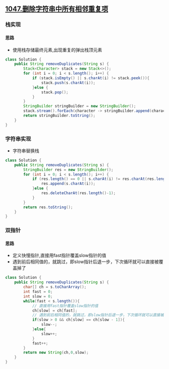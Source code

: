 ## [1047.删除字符串中所有相邻重复项](https://leetcode.cn/problems/remove-all-adjacent-duplicates-in-string/)

### 栈实现
#### 思路
- 使用栈存储最终元素,出现重复的弹出栈顶元素

```java
class Solution {
    public String removeDuplicates(String s) {
        Stack<Character> stack = new Stack<>();
        for (int i = 0; i < s.length(); i++) {
            if (stack.isEmpty() || s.charAt(i) != stack.peek()){
                stack.push(s.charAt(i));
            }else {
                stack.pop();
            }
        }
        StringBuilder stringBuilder = new StringBuilder();
        stack.stream().forEach(character -> stringBuilder.append(character));
        return stringBuilder.toString();
    }
}
```

### 字符串实现

- 字符串替换栈

```java
class Solution {
    public String removeDuplicates(String s) {
        StringBuilder res = new StringBuilder();
        for (int i = 0; i < s.length(); i++) {
            if (res.length() == 0 || s.charAt(i) != res.charAt(res.length()-1)){
                res.append(s.charAt(i));
            }else {
                res.deleteCharAt(res.length()-1);
            }
        }
        return res.toString();
    }
}
```

### 双指针

#### 思路
- 定义快慢指针,直接用fast指针覆盖slow指针的值
-  遇到前后相同值的，就跳过，即slow指针后退一步，下次循环就可以直接被覆盖掉了

```java
class Solution {
    public String removeDuplicates(String s) {
        char[] ch = s.toCharArray();
        int fast = 0;
        int slow = 0;
        while(fast < s.length()){
            // 直接用fast指针覆盖slow指针的值
            ch[slow] = ch[fast];
            // 遇到前后相同值的，就跳过，即slow指针后退一步，下次循环就可以直接被覆盖掉了
            if(slow > 0 && ch[slow] == ch[slow - 1]){
                slow--;
            }else{
                slow++;
            }
            fast++;
        }
        return new String(ch,0,slow);
    }
}
```